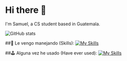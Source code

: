 # Hi there 👋

I'm Samuel, a CS student based in Guatemala. 

![GitHub stats](https://github-readme-streak-stats.herokuapp.com/?user=chamale-rac&layout=compact&theme=dark) 

##🚗 Le vengo manejando (Skills):
[![My Skills](https://skillicons.dev/icons?i=js,html,css,git,github,postgres,py,raspberrypi,react,stackoverflow,vscode,bash,latex,md,nodejs,vite)](https://skillicons.dev)

##🕹️ Alguna vez he usado (Have ever used):
[![My Skills](https://skillicons.dev/icons?i=androidstudio,aws,blender,bootstrap,c,cs,cpp,codepen,flask,eclipse,express,figma,firebase,java,kotlin,linux,materialui,mongodb,netlify,replit,unity,threejs)](https://skillicons.dev)
